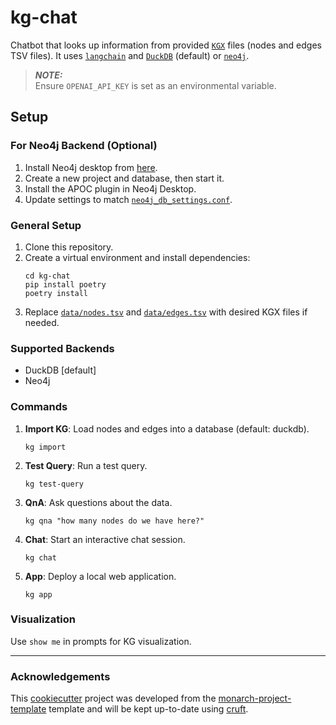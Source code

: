 # kg-chat

Chatbot that looks up information from provided [`KGX`](https://github.com/biolink/kgx) files (nodes and edges TSV files). It uses [`langchain`](https://github.com/langchain-ai/langchain) and [`DuckDB`](https://github.com/duckdb/duckdb) (default) or [`neo4j`](https://github.com/neo4j/neo4j).

> **_NOTE:_**  
> Ensure `OPENAI_API_KEY` is set as an environmental variable.

## Setup

### For Neo4j Backend (Optional)
1. Install Neo4j desktop from [here](https://neo4j.com/download/).
2. Create a new project and database, then start it.
3. Install the APOC plugin in Neo4j Desktop.
4. Update settings to match [`neo4j_db_settings.conf`](conf_files/neo4j_db_settings.conf).

### General Setup
1. Clone this repository.
2. Create a virtual environment and install dependencies:
    ```shell
    cd kg-chat
    pip install poetry
    poetry install
    ```
3. Replace [`data/nodes.tsv`](src/kg_chat/data/nodes.tsv) and [`data/edges.tsv`](src/kg_chat/data/edges.tsv) with desired KGX files if needed.

### Supported Backends
- DuckDB [default]
- Neo4j

### Commands

1. **Import KG**: Load nodes and edges into a database (default: duckdb).
    ```shell
    kg import
    ```

2. **Test Query**: Run a test query.
    ```shell
    kg test-query
    ```

3. **QnA**: Ask questions about the data.
    ```shell
    kg qna "how many nodes do we have here?"
    ```

4. **Chat**: Start an interactive chat session.
    ```shell
    kg chat
    ```

5. **App**: Deploy a local web application.
    ```shell
    kg app
    ```

### Visualization
Use `show me` in prompts for KG visualization.

---
### Acknowledgements

This [cookiecutter](https://cookiecutter.readthedocs.io/en/stable/README.html) project was developed from the [monarch-project-template](https://github.com/monarch-initiative/monarch-project-template) template and will be kept up-to-date using [cruft](https://cruft.github.io/cruft/).
